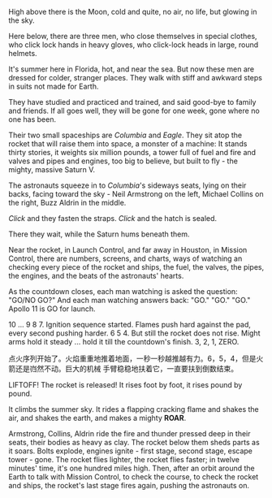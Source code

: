 
High above there is the Moon, cold and quite,
no air, no life, but glowing in the sky.

Here below, there are three men, who close themselves in special clothes, who
click lock hands in heavy gloves, who click-lock heads in large, round helmets.

It's summer here in Florida, hot, and near the sea. But now these men are dressed
for colder, stranger places. They walk with stiff and awkward steps in suits not
made for Earth.

They have studied and practiced and trained, and said good-bye to family and friends.
If all goes well, they will be gone for one week, gone where no one has been.

Their two small spaceships are *Columbia* and *Eagle*. They sit atop the rocket that
will raise them into space, a monster of a machine: It stands thirty stories, it
weights six million pounds, a tower full of fuel and fire and valves and pipes
and engines, too big to believe, but built to fly - the mighty, massive Saturn V.

The astronauts squeeze in to *Columbia*'s sideways seats, lying on their backs,
facing toward the sky - Neil Armstrong on the left, Michael Collins on the right,
Buzz Aldrin in the middle.

*Click* and they fasten the straps. *Click* and the hatch is sealed.

There they wait, while the Saturn hums beneath them.

Near the rocket, in Launch Control, and far away in Houston, in Mission Control,
there are numbers, screens, and charts, ways of watching an checking every piece
of the rocket and ships, the fuel, the valves, the pipes, the engines, and the
beats of the astronauts' hearts.

As the countdown closes, each man watching is asked the question: "GO/NO GO?" And
each man watching answers back: "GO." "GO." "GO." Apollo 11 is GO for launch.

10 ... 9 8 7. Ignition sequence started. Flames push hard against the pad, every
second pushing harder. 6 5 4. But still the rocket does not rise. Might arms hold
it steady ... hold it till the countdown's finish. 3, 2, 1, ZERO.

点火序列开始了。火焰重重地推着地面，一秒一秒越推越有力。6，5，4，但是火箭还是岿然不动。巨大的机械
手臂稳稳地扶着它，一直要扶到倒数结束。

LIFTOFF! The rocket is released! It rises foot by foot, it rises pound by pound.

It climbs the summer sky. It rides a flapping cracking flame and shakes the air,
and shakes the earth, and makes a mighty **ROAR**.

Armstrong, Collins, Aldrin ride the fire and thunder pressed deep in their seats,
their bodies as heavy as clay. The rocket below them sheds parts as it soars. Bolts
explode, engines ignite - first stage, second stage, escape tower - gone. The
rocket flies lighter, the rocket flies faster; in twelve minutes' time, it's one
hundred miles high. Then, after an orbit around the Earth to talk with Mission
Control, to check the course, to check the rocket and ships, the rocket's last
stage fires again, pushing the astronauts on.
